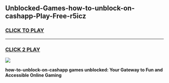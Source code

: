 
## Unblocked-Games-how-to-unblock-on-cashapp-Play-Free-r5icz
<h3>
<a href="https://premium76.site?title=how-to-unblock-on-cashapp&ref=21A">CLICK TO PLAY</a></h3>
<hr>

<h3>
<a href="https://premium76.site?title=how-to-unblock-on-cashapp&ref=21A">CLICK 2 PLAY</a>
  
</h3>

<a href="https://premium76.site?title=how-to-unblock-on-cashapp&ref=21A"><img src="https://clearcache.store/games.png"></a>


**how-to-unblock-on-cashapp games unblocked: Your Gateway to Fun and Accessible Online Gaming**
